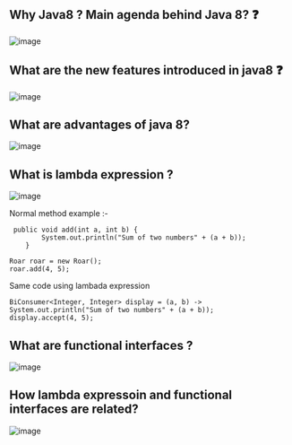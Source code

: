 ##  Why Java8 ? Main agenda behind Java 8? :question:

![image](https://github.com/sateesh3048/my_ror_topics/assets/1171883/77de1d8f-cc6d-4dc9-a5c0-f682d38ae59f)

## What are the new features introduced in java8  :question:
![image](https://github.com/sateesh3048/my_ror_topics/assets/1171883/210d0f97-3b3b-4b34-91a4-70724bdcb62d)

## What are advantages of java 8?
![image](https://github.com/sateesh3048/my_ror_topics/assets/1171883/a579d4da-d79d-4255-85bf-c08408f85e62)

## What is lambda expression ?
![image](https://github.com/sateesh3048/my_ror_topics/assets/1171883/03d151c4-a5e7-481c-aa0d-6e40fbaef104)

Normal method example :-

```
 public void add(int a, int b) {
        System.out.println("Sum of two numbers" + (a + b));
    }

Roar roar = new Roar();
roar.add(4, 5);
```
Same code using lambada expression
```
BiConsumer<Integer, Integer> display = (a, b) -> System.out.println("Sum of two numbers" + (a + b));
display.accept(4, 5);
```
## What are functional interfaces ?

![image](https://github.com/sateesh3048/my_ror_topics/assets/1171883/9decb7eb-95e1-4583-8ee1-5bb34c963ec1)

## How lambda expressoin and functional interfaces are related?

![image](https://github.com/sateesh3048/my_ror_topics/assets/1171883/5cccd0f8-f853-428e-9775-be4bfc86ee1d)








